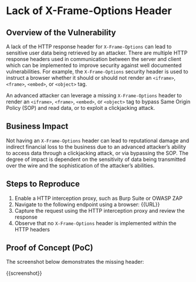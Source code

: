 # Lack of X-Frame-Options Header

## Overview of the Vulnerability

A lack of the HTTP response header for `X-Frame-Options` can lead to sensitive user data being retrieved by an attacker. There are multiple HTTP response headers used in communication between the server and client which can be implemented to improve security against well documented vulnerabilities. For example, the `X-Frame-Options` security header is used to instruct a browser whether it should or should not render an `<iframe>`, `<frame>`, `<embed>`, or `<object>` tag.

An advanced attacker can leverage a missing `X-Frame-Options` header to render an `<iframe>`, `<frame>`, `<embed>`, or `<object>` tag to bypass Same Origin Policy (SOP) and read data, or to exploit a clickjacking attack.

## Business Impact

Not having an `X-Frame-Options` header can lead to reputational damage and indirect financial loss to the business due to an advanced attacker’s ability to access data through a clickjacking attack, or via bypassing the SOP. The degree of impact is dependent on the sensitivity of data being transmitted over the wire and the sophistication of the attacker’s abilities.

## Steps to Reproduce

1. Enable a HTTP interception proxy, such as Burp Suite or OWASP ZAP
1. Navigate to the following endpoint using a browser: {{URL}}
1. Capture the request using the HTTP interception proxy and review the response
1. Observe that no `X-Frame-Options` header is implemented within the HTTP headers

## Proof of Concept (PoC)

The screenshot below demonstrates the missing header:

{{screenshot}}
